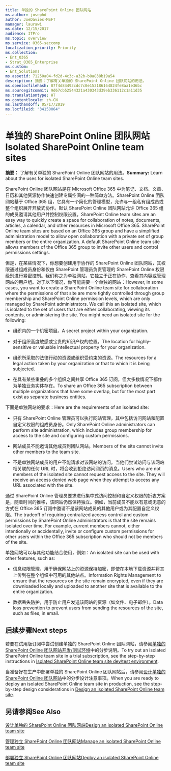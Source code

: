 ```yaml
---
title: 单独的 SharePoint Online 团队网站
ms.author: josephd
author: JoeDavies-MSFT
manager: laurawi
ms.date: 12/15/2017
audience: ITPro
ms.topic: overview
ms.service: O365-seccomp
localization_priority: Priority
ms.collection:
- Ent_O365
- Strat_O365_Enterprise
ms.custom:
- Ent_Solutions
ms.assetid: 71250a04-fd2d-4c3c-a32b-b8a838b19a54
description: 摘要：了解有关单独的 SharePoint Online 团队网站的用法。
ms.openlocfilehash: 07f4d84493cdc7c0e153186164824fe8aa1e36bc
ms.sourcegitcommit: 9d67cb52544321a430343d39eb336112c1a11d35
ms.translationtype: HT
ms.contentlocale: zh-CN
ms.lasthandoff: 05/17/2019
ms.locfileid: "34150064"
---
```

# <a name="isolated-sharepoint-online-team-sites"></a><span data-ttu-id="11d99-103">单独的 SharePoint Online 团队网站</span><span class="sxs-lookup"><span data-stu-id="11d99-103">Isolated SharePoint Online team sites</span></span>

 <span data-ttu-id="11d99-104">**摘要：** 了解有关单独的 SharePoint Online 团队网站的用法。</span><span class="sxs-lookup"><span data-stu-id="11d99-104">**Summary:** Learn about the uses for isolated SharePoint Online team sites.</span></span>
  
<span data-ttu-id="11d99-p101">SharePoint Online 团队网站是在 Microsoft Office 365 中为笔记、文档、文章、日历和其他资源协作快速创建专属空间的一种简单方法。SharePoint Online 团队网站基于 Office 365 组，它具有一个简化的管理模型，允许与一组私有组成员或整个组织展开开放式协作。默认 SharePoint Online 团队网站允许 Office 365 组的成员邀请其他用户并控制权限设置。</span><span class="sxs-lookup"><span data-stu-id="11d99-p101">SharePoint Online team sites are an easy way to quickly create a space for collaboration of notes, documents, articles, a calendar, and other resources in Microsoft Office 365. SharePoint Online team sites are based on an Office 365 group and have a simplified administration model to allow open collaboration with a private set of group members or the entire organization. A default SharePoint Online team site allows members of the Office 365 group to invite other users and control permissions settings.</span></span>
  
<span data-ttu-id="11d99-p102">但是，在某些情况下，你想要创建用于协作的 SharePoint Online 团队网站，其权限通过组成员身份和仅由 SharePoint 管理员负责管理的 SharePoint Online 权限级别进行紧密控制。我们称之为单独网站，它独立于正在协作、查看其内容或管理网站的用户组。对于以下情况，你可能需要一个单独的网站：</span><span class="sxs-lookup"><span data-stu-id="11d99-p102">However, in some cases, you want to create a SharePoint Online team site for collaboration where the permissions of that site are more tightly controlled through group membership and SharePoint Online permission levels, which are only managed by SharePoint administrators. We call this an isolated site, which is isolated to the set of users that are either collaborating, viewing its contents, or administering the site. You might need an isolated site for the following:</span></span>
  
- <span data-ttu-id="11d99-111">组织内的一个机密项目。</span><span class="sxs-lookup"><span data-stu-id="11d99-111">A secret project within your organization.</span></span>
    
- <span data-ttu-id="11d99-112">对于组织高度敏感或宝贵的知识产权的位置。</span><span class="sxs-lookup"><span data-stu-id="11d99-112">The location for highly-sensitive or valuable intellectual property for your organization.</span></span>
    
- <span data-ttu-id="11d99-113">组织所采取的法律行动的资源或组织受约束的资源。</span><span class="sxs-lookup"><span data-stu-id="11d99-113">The resources for a legal action taken by your organization or that to which it is being subjected.</span></span>
    
- <span data-ttu-id="11d99-114">在具有某些重叠的多个组织之间共享 Office 365 订阅，但大多数情况下都作为单独业务实体存在。</span><span class="sxs-lookup"><span data-stu-id="11d99-114">To share an Office 365 subscription between multiple organizations that have some overlap, but for the most part exist as separate business entities.</span></span>
    
<span data-ttu-id="11d99-115">下面是单独网站的要求：</span><span class="sxs-lookup"><span data-stu-id="11d99-115">Here are the requirements of an isolated site:</span></span>
  
- <span data-ttu-id="11d99-116">只有 SharePoint Online 管理员可以执行网站管理，其中包括访问网站和配置自定义权限的组成员身份。</span><span class="sxs-lookup"><span data-stu-id="11d99-116">Only SharePoint Online administrators can perform site administration, which includes group membership for access to the site and configuring custom permissions.</span></span>
    
- <span data-ttu-id="11d99-117">网站成员不能邀请其他成员到团队网站。</span><span class="sxs-lookup"><span data-stu-id="11d99-117">Members of the site cannot invite other members to the team site.</span></span>
    
- <span data-ttu-id="11d99-p103">不是单独网站成员的用户不能请求对该网站的访问。当他们尝试访问与该网站相关联的任何 URL 时，将会收到拒绝访问网页的消息。</span><span class="sxs-lookup"><span data-stu-id="11d99-p103">Users who are not members of the isolated site cannot request access to the site. They will receive an access denied web page when they attempt to access any URL associated with the site.</span></span>
    
<span data-ttu-id="11d99-p104">通过 SharePoint Online 管理员要求进行集中式访问控制和自定义权限的折衷方案是，随着时间的推移，该网站仍然保持独立。例如，当前成员不能以有意或无意的方式在 Office 365 订阅中邀请不是该网站成员的其他用户或为其配置自定义权限。</span><span class="sxs-lookup"><span data-stu-id="11d99-p104">The tradeoff of requiring centralized access control and custom permissions by SharePoint Online administrators is that the site remains isolated over time. For example, current members cannot, either intentionally or accidentally, invite or configure custom permissions for other users within the Office 365 subscription who should not be members of the site.</span></span>
  
<span data-ttu-id="11d99-122">单独网站可以与其他功能结合使用，例如：</span><span class="sxs-lookup"><span data-stu-id="11d99-122">An isolated site can be used with other features, such as:</span></span>
  
- <span data-ttu-id="11d99-123">信息权限管理，用于确保网站上的资源保持加密，即使在本地下载资源并将其上传到在整个组织中可用的其他站点。</span><span class="sxs-lookup"><span data-stu-id="11d99-123">Information Rights Management to ensure that the resources on the site remain encrypted, even if they are downloaded locally and uploaded to another site that is available to the entire organization.</span></span>
    
- <span data-ttu-id="11d99-124">数据丢失防护，用于防止用户发送该网站的资源（如文件、电子邮件）。</span><span class="sxs-lookup"><span data-stu-id="11d99-124">Data loss prevention to prevent users from sending the resources of the site, such as files, in email.</span></span>
    
## <a name="next-steps"></a><span data-ttu-id="11d99-125">后续步骤</span><span class="sxs-lookup"><span data-stu-id="11d99-125">Next steps</span></span>

<span data-ttu-id="11d99-126">若要在试用版订阅中尝试创建单独的 SharePoint Online 团队网站，请参阅[单独的 SharePoint Online 团队网站开发/测试环境](isolated-sharepoint-online-team-site-dev-test-environment.md)中的分步说明。</span><span class="sxs-lookup"><span data-stu-id="11d99-126">To try out an isolated SharePoint Online team site in a trial subscription, see the step-by-step instructions in [Isolated SharePoint Online team site dev/test environment](isolated-sharepoint-online-team-site-dev-test-environment.md).</span></span>
  
<span data-ttu-id="11d99-127">当准备好在生产中部署单独的 SharePoint Online 团队网站后，请参阅[设计单独的 SharePoint Online 团队网站](design-an-isolated-sharepoint-online-team-site.md)中的分步设计注意事项。</span><span class="sxs-lookup"><span data-stu-id="11d99-127">When you are ready to deploy an isolated SharePoint Online team site in production, see the step-by-step design considerations in [Design an isolated SharePoint Online team site](design-an-isolated-sharepoint-online-team-site.md).</span></span>
  
## <a name="see-also"></a><span data-ttu-id="11d99-128">另请参阅</span><span class="sxs-lookup"><span data-stu-id="11d99-128">See Also</span></span>

[<span data-ttu-id="11d99-129">设计单独的 SharePoint Online 团队网站</span><span class="sxs-lookup"><span data-stu-id="11d99-129">Design an isolated SharePoint Online team site</span></span>](design-an-isolated-sharepoint-online-team-site.md)
  
[<span data-ttu-id="11d99-130">管理独立 SharePoint Online 团队网站</span><span class="sxs-lookup"><span data-stu-id="11d99-130">Manage an isolated SharePoint Online team site</span></span>](manage-an-isolated-sharepoint-online-team-site.md)

[<span data-ttu-id="11d99-131">部署独立 SharePoint Online 团队网站</span><span class="sxs-lookup"><span data-stu-id="11d99-131">Deploy an isolated SharePoint Online team site</span></span>](deploy-an-isolated-sharepoint-online-team-site.md)


